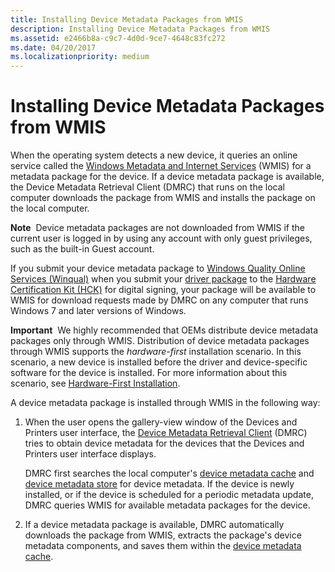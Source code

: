 ```yaml
---
title: Installing Device Metadata Packages from WMIS
description: Installing Device Metadata Packages from WMIS
ms.assetid: e2466b8a-c9c7-4d0d-9ce7-4648c83fc272
ms.date: 04/20/2017
ms.localizationpriority: medium
---
```


# Installing Device Metadata Packages from WMIS


When the operating system detects a new device, it queries an online service called the [Windows Metadata and Internet Services](windows-metadata-and-internet-services.md) (WMIS) for a metadata package for the device. If a device metadata package is available, the Device Metadata Retrieval Client (DMRC) that runs on the local computer downloads the package from WMIS and installs the package on the local computer.

**Note**  Device metadata packages are not downloaded from WMIS if the current user is logged in by using any account with only guest privileges, such as the built-in Guest account.

 

If you submit your device metadata package to [Windows Quality Online Services (Winqual)](https://docs.microsoft.com/windows-hardware/drivers/dashboard/winqual-submission-tool--winqualexe-) when you submit your [driver package](driver-packages.md) to the [Hardware Certification Kit (HCK)](https://go.microsoft.com/fwlink/p/?linkid=227016) for digital signing, your package will be available to WMIS for download requests made by DMRC on any computer that runs Windows 7 and later versions of Windows.

**Important**  We highly recommended that OEMs distribute device metadata packages only through WMIS. Distribution of device metadata packages through WMIS supports the *hardware-first* installation scenario. In this scenario, a new device is installed before the driver and device-specific software for the device is installed. For more information about this scenario, see [Hardware-First Installation](hardware-first-installation.md).

 

A device metadata package is installed through WMIS in the following way:

1.  When the user opens the gallery-view window of the Devices and Printers user interface, the [Device Metadata Retrieval Client](device-metadata-retrieval-client.md) (DMRC) tries to obtain device metadata for the devices that the Devices and Printers user interface displays.

    DMRC first searches the local computer's [device metadata cache](device-metadata-cache.md) and [device metadata store](device-metadata-store.md) for device metadata. If the device is newly installed, or if the device is scheduled for a periodic metadata update, DMRC queries WMIS for available metadata packages for the device.

2.  If a device metadata package is available, DMRC automatically downloads the package from WMIS, extracts the package's device metadata components, and saves them within the [device metadata cache](device-metadata-cache.md).

 

 





